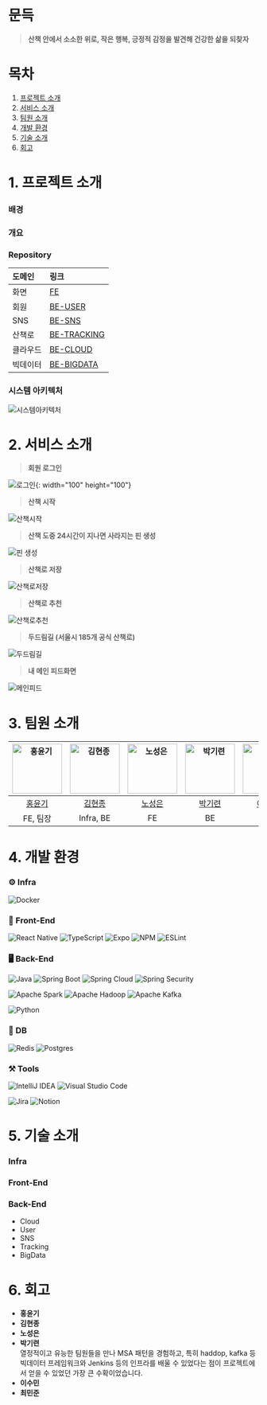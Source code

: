 # 문득
> **산책 안에서 소소한 위로, 작은 행복, 긍정적 감정을 발견해 건강한 삶을 되찾자**

# 목차
1. [프로젝트 소개](#1-프로젝트-소개)
2. [서비스 소개](#2-서비스-소개)
3. [팀원 소개](#3-팀원-소개)
4. [개발 환경](#4-개발-환경)
5. [기술 소개](#5-기술-소개)
6. [회고](#6-회고)


# 1. 프로젝트 소개
### 배경  

### 개요

### Repository
|도메인|링크|
|:--|:--|
|화면|[FE](https://github.com/)|
|회원|[BE-USER](https://github.com/mundeug/Back-User)|
|SNS|[BE-SNS](https://github.com/mundeug/Back-SNS)|
|산책로|[BE-TRACKING](https://github.com/mundeug/Back-Tracking)|
|클라우드|[BE-CLOUD](https://github.com/mundeug/Back-Cloud)|
|빅데이터|[BE-BIGDATA](https://github.com/mundeug/Back-BigData)|

### 시스템 아키텍처
![시스템아키텍처](img/image.png)


# 2. 서비스 소개
> **회원 로그인**

![로그인](img/회원로그인.gif){: width="100" height="100"} 

> **산책 시작**

![산책시작](img/산책경로.gif)

> **산책 도중 24시간이 지나면 사라지는 핀 생성**

![핀 생성](img/핀%20생성.gif)

> **산책로 저장**

![산책로저장](img/산책로%20저장.gif)  

> **산책로 추천**

![산책로추천](img/산책로추천.gif)  

> **두드림길 (서울시 185개 공식 산책로)**

![두드림길](img/두드림길.gif)  

> **내 메인 피드화면**

![메인피드](img/피드%20메인%20조회.gif)  




# 3. 팀원 소개
| [<img src="https://github.com/Yg-Hong.png" width="100" height="100" alt="홍윤기" />](https://github.com/Yg-Hong) | [<img src="https://github.com/hyeonjong-kim.png" width="100" height="100" alt="김현종" />](https://github.com/hyeonjong-kim) | [<img src="https://github.com/seroh00.png" width="100" height="100" alt="노성은" />](https://github.com/seroh00) | [<img src="https://github.com/parkgr95.png" width="100" height="100" alt="박기련" />](https://github.com/parkgr95) | [<img src="https://github.com/waterlee6.png" width="100" height="100" alt="이수민" />](https://github.com/waterlee6) | [<img src="https://github.com/hitobi1014.png" width="100" height="100" alt="최민준" />](https://github.com/hitobi1014) |
|:---:|:---:|:---:|:---:|:---:|:---:|
| [홍윤기](https://github.com/Yg-Hong) | [김현종](https://github.com/hyeonjong-kim) | [노성은](https://github.com/seroh00) | [박기련](https://github.com/parkgr95) | [이수민](https://github.com/waterlee6) | [최민준](https://github.com/hitobi1014) |
| FE, 팀장 | Infra, BE | FE | BE | FE | BE |

<!-- <img src="https://img.shields.io/badge/표시할이름-색상?style=for-the-badge&logo=기술스택아이콘&logoColor=white"> -->
# 4. 개발 환경
### ⚙ Infra
![Docker](https://img.shields.io/badge/docker-%230db7ed.svg?style=for-the-badge&logo=docker&logoColor=white)

<!-- <img src="https://img.shields.io/badge/표시할이름-색상?style=for-the-badge&logo=기술스택아이콘&logoColor=white"> -->
### 🎨 Front-End
![React Native](https://img.shields.io/badge/react_native-%2320232a.svg?style=for-the-badge&logo=react&logoColor=%2361DAFB)
![TypeScript](https://img.shields.io/badge/typescript-%23007ACC.svg?style=for-the-badge&logo=typescript&logoColor=white)
![Expo](https://img.shields.io/badge/expo-1C1E24?style=for-the-badge&logo=expo&logoColor=#D04A37)
![NPM](https://img.shields.io/badge/NPM-%23CB3837.svg?style=for-the-badge&logo=npm&logoColor=white)
![ESLint](https://img.shields.io/badge/ESLint-4B3263?style=for-the-badge&logo=eslint&logoColor=white)
### 🖥 Back-End
<!-- ![JAVA](https://img.shields.io/badge/react-%2320232a.svg?style=for-the-badge&logo=react&logoColor=%2361DAFB) -->
![Java](https://img.shields.io/badge/java-blue?style=for-the-badge&logo=JAVA&logoColor=white)
![Spring Boot](https://img.shields.io/badge/spring%20boot-%6DB33F?style=for-the-badge&logo=springboot&logoColor=white)
![Spring Cloud](https://img.shields.io/badge/spring%20cloud-%6DB33F?style=for-the-badge&logo=SpringCloud&logoColor=white)
![Spring Security](https://img.shields.io/badge/Spring%20Security-%6DB33F?style=for-the-badge&logo=springsecurity&logoColor=white)


![Apache Spark](https://img.shields.io/badge/Apache%20Spark-FDEE21?style=flat-square&logo=apachespark&logoColor=black)
![Apache Hadoop](https://img.shields.io/badge/Apache%20Hadoop-66CCFF?style=for-the-badge&logo=apachehadoop&logoColor=black)
![Apache Kafka](https://img.shields.io/badge/Apache%20Kafka-000?style=for-the-badge&logo=apachekafka)


![Python](https://img.shields.io/badge/python-3670A0?style=for-the-badge&logo=python&logoColor=ffdd54)

### 💾 DB
![Redis](https://img.shields.io/badge/redis-%23DD0031.svg?style=for-the-badge&logo=redis&logoColor=white)
![Postgres](https://img.shields.io/badge/postgres-%23316192.svg?style=for-the-badge&logo=postgresql&logoColor=white)


### ⚒ Tools
![IntelliJ IDEA](https://img.shields.io/badge/IntelliJIDEA-000000.svg?style=for-the-badge&logo=intellij-idea&logoColor=white)
![Visual Studio Code](https://img.shields.io/badge/Visual%20Studio%20Code-0078d7.svg?style=for-the-badge&logo=visual-studio-code&logoColor=white)


![Jira](https://img.shields.io/badge/jira-%230A0FFF.svg?style=for-the-badge&logo=jira&logoColor=white)
![Notion](https://img.shields.io/badge/Notion-%23000000.svg?style=for-the-badge&logo=notion&logoColor=white)

# 5. 기술 소개
### Infra
### Front-End
### Back-End
- Cloud
- User
- SNS
- Tracking
- BigData

# 6. 회고
- **홍윤기**
- **김현종**
- **노성은**
- **박기련**  
  열정적이고 유능한 팀원들을 만나 MSA 패턴을 경험하고, 특히 haddop, kafka 등 빅데이터 프레임워크와 Jenkins 등의 인프라를 배울 수 있었다는 점이 프로젝트에서 얻을 수 있었던 가장 큰 수확이었습니다.
- **이수민**
- **최민준**  
